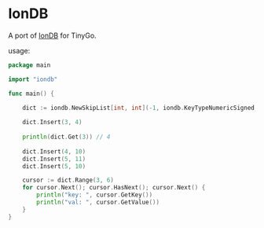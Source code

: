 # IonDB

A port of [IonDB](https://github.com/iondbproject/iondb) for TinyGo.

usage:
```go
package main

import "iondb"

func main() {

    dict := iondb.NewSkipList[int, int](-1, iondb.KeyTypeNumericSigned, 4, 4, 10)
    
    dict.Insert(3, 4)
    
    println(dict.Get(3)) // 4
   
    dict.Insert(4, 10)
    dict.Insert(5, 11)
    dict.Insert(5, 10)

    cursor := dict.Range(3, 6)
    for cursor.Next(); cursor.HasNext(); cursor.Next() {
        println("key: ", cursor.GetKey())
        println("val: ", cursor.GetValue())
    }
}
```
